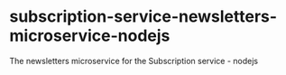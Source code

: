 # subscription-service-newsletters-microservice-nodejs
The newsletters microservice for the Subscription service - nodejs
